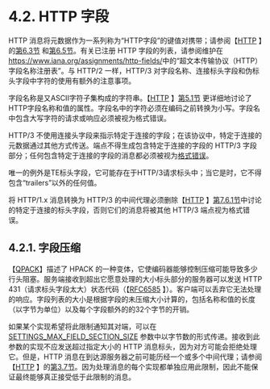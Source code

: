 4.2. HTTP 字段
============================
HTTP 消息将元数据作为一系列称为“HTTP字段”的键值对携带；请参阅【[HTTP](https://www.rfc-editor.org/rfc/rfc9114.html#RFC9110)
】的[第6.3节](https://www.rfc-editor.org/rfc/rfc9110#section-6.3)
和[第6.5节](https://www.rfc-editor.org/rfc/rfc9110#section-6.5)。有关已注册 HTTP
字段的列表，请参阅维护在<https://www.iana.org/assignments/http-fields/>中的“超文本传输协议（HTTP）字段名称注册表”。与 HTTP/2 一样，HTTP/3
对字段名称、连接标头字段和伪标头字段中字符的使用有额外的注意事项。

字段名称是又ASCII字符子集构成的字符串。【[HTTP](https://www.rfc-editor.org/rfc/rfc9114.html#RFC9110)
】[第5.1节](https://www.rfc-editor.org/rfc/rfc9110#section-5.1)
更详细地讨论了HTTP字段名称和值的属性。字段名中的字符必须在编码之前转换为小写。字段名中包含大写字符的请求或响应必须被视为格式错误。

HTTP/3 不使用连接头字段来指示特定于连接的字段；在该协议中，特定于连接的元数据通过其他方式传送。端点不得生成包含特定于连接的字段的 HTTP/3
字段部分；任何包含特定于连接的字段的消息都必须被视为[格式错误](https://www.rfc-editor.org/rfc/rfc9114.html#malformed)。

唯一的例外是TE标头字段，它可能存在于HTTP/3请求标头中；当它是时，它不得包含“trailers”以外的任何值。

将 HTTP/1.x 消息转换为 HTTP/3 的中间代理必须删除【[HTTP](https://www.rfc-editor.org/rfc/rfc9114.html#RFC9110)
】[第7.6.1节](https://www.rfc-editor.org/rfc/rfc9110#section-7.6.1)中讨论的特定于连接的标头字段，否则它们的消息将被其他 HTTP/3 端点视为格式错误。

## 4.2.1. 字段压缩

【[QPACK](https://www.rfc-editor.org/rfc/rfc9114.html#RFC9204)】描述了 HPACK
的一种变体，它使编码器能够控制压缩可能导致多少行头阻塞。服务端接收到超出它愿意处理的大小标头部分的服务器可以发送 HTTP
431（请求标头字段太大）状态代码（【[RFC6585](https://www.rfc-editor.org/rfc/rfc9114.html#RFC6585)
】）。客户端可以丢弃它无法处理的响应。字段列表的大小是根据字段的未压缩大小计算的，包括名称和值的长度（以字节为单位）以及每个字段额外的的32个字节的开销。

如果某个实现希望将此限制通知其对端，可以在 [SETTINGS_MAX_FIELD_SECTION_SIZE](https://www.rfc-editor.org/rfc/rfc9114.html#SETTINGS_MAX_FIELD_SECTION_SIZE)
参数中以字节数的形式传递。接收到此参数的实现不应发送超过指定大小的 HTTP 消息标头，因为对方可能会拒绝处理它。但是，HTTP
消息在到达源服务器之前可能历经一个或多个中间代理；请参阅【[HTTP](https://www.rfc-editor.org/rfc/rfc9114.html#RFC9110)
】的[第3.7节](https://www.rfc-editor.org/rfc/rfc9110#section-3.7)。因为处理消息的每个实现都单独应用此限制，因此不能保证最终能够真正接受低于此限制的消息。
